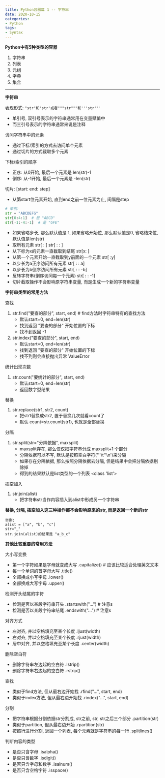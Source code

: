```yaml
---
title: Python容器篇 1 -- 字符串
date: 2020-10-15
categories:
- Python
tags:
- Syntax
---
```


**Python中有5种类型的容器**
1. 字符串
2. 列表
3. 元组
4. 字典
5. 集合

----

**字符串**

表现形式: `"str"和'str'或者"""str"""和'''str'''`
* 单引号, 双引号表示的字符串通常用在变量赋值中
* 而三引号表示的字符串通常来说是注释

访问字符串中的元素
* 通过下标/索引的方式去访问单个元素
* 通过切片的方式截取多个元素

下标/索引的顺序
* 正序: 从0开始, 最后一个元素是 len(str)-1
* 倒序: 从-1开始, 最后一个元素是 -len(str)

切片: [start\: end\: step]
*  从第start位元素开始, 直到end之前一位元素为止, 间隔是step
```python
# 举例: 
str = "ABCDEFG"
str[0:4:1]  # 是 "ABCD"
str[-1:-4:-1]  # 是 "GFE"
```
* 如果省略步长, 那么默认值是 1, 如果省略开始位, 那么默认值是0, 省略结束位, 默认值是len(str)
* 取所有元素 str[ : ] str[ : : ]
* 从下标为x的元素一直截取到结尾 str[x: ]
* 从第一个元素开始一直截取到y前面的一个元素 str[ :y]
* 以步长为a正序访问所有元素 str[ : : a]
* 以步长为b倒序访问所有元素 str[ : : -b]
* 反转字符串(倒序访问每一个元素) str[ : : -1]
* 切片截取操作不会影响原字符串变量, 而是生成一个新的字符串变量

**字符串类型的常用方法**

查找
1. str.find("要查的部分", start, end)  # find方法时字符串特有的查找方法
      * 默认start=0, end=len(str)
      * 找到返回 "要查的部分" 开始位置的下标
      * 找不到返回 -1
2. str.index("要查的部分", start, end)
      * 默认start=0, end=len(str)
      * 找到返回 "要查的部分" 开始位置的下标
      * 找不到则会直接抛出异常 ValueError

统计出现次数
1. str.count("要统计的部分", start, end)
      * 默认start=0, end=len(str)
      * 返回数字型结果

替换
1. str.replace(str1, str2, count)
      * 把str1替换成str2, 置于替换几次就看count了
      * 默认 count=str.count(str1), 也就是全部替换

分隔
1. str.split(str="分隔依据", maxsplit)
      * maxsplit存在, 那么仅仅把字符串分成 maxsplit+1 个部分
      * 分隔依据可以不写, 默认是按照空白字符('''\t''\n')来分隔
      * 如果存在分隔依据, 那么按照分隔依据去分隔, 但是结果中会把分隔依据剔除掉
      * 得到的结果默认是list类型的一个列表 <class 'list'>

插空加入
1. str.join(alist)
      * 把字符串str当作内容插入到alist中形成另一个字符串

**替换, 分隔, 插空加入这三种操作都不会影响原来的str, 而是返回一个新的str**
```
举例: 
alist = ["a", "b", "c"] 
str="_"
str.join(alist)的结果是 "a_b_c"
```

**其他比较重要的常用方法**  

大小写变换
* 第一个字符如果是字母就变成大写 .capitalize()   # 应该比较适合处理英文文本
* 每一个单词的首字母大写 .title()
* 全部换成小写字母 .lower()
* 全部换成大写字母 .upper()

检测开头结尾的字符
* 检测是否以某段字符串开头 .startswith("...")  # 注意s
* 检测是否以某段字符串结尾 .endswith("...")  # 注意s

对齐方式
* 左对齐, 并以空格填充至某个长度 .ljust(width)
* 右对齐, 并以空格填充至某个长度 .rjust(width)
* 居中对齐, 并以空格填充至某个长度 .center(width)

删除空白符
* 删除字符串左边起的空白符 .lstrip()
* 删除字符串右边起的空白符 .rstrip()

查找
* 类似于find方法, 但从最右边开始找 .rfind("...", start, end) 
* 类似于index方法, 但从最右边开始找 .rindex("...", start, end)

分割
* 把字符串根据分割依据str分割成, str之前, str, str之后三个部分 .partition(str)
* 类似于partition, 但从最右边开始 .rpartition(str)
* 按照行进行分割, 返回一个列表, 每个元素就是字符串的每一行 .splitlines()

判断内容的类型
* 是否只含字母 .isalpha()
* 是否只含数字 .isdigit()
* 是否只含字母和数字 .isalnum()
* 是否只含空格字符 .isspace()

